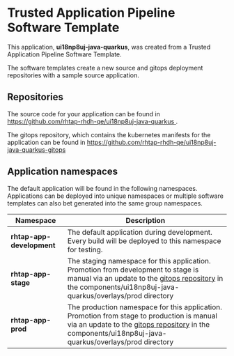 # Trusted Application Pipeline Software Template

This application, **ui18np8uj-java-quarkus**, was created from a Trusted Application Pipeline Software Template.

The software templates create a new source and gitops deployment repositories with a sample source application. 

## Repositories

The source code for your application can be found in [https://github.com/rhtap-rhdh-qe/ui18np8uj-java-quarkus ](https://github.com/rhtap-rhdh-qe/ui18np8uj-java-quarkus ).
 
The gitops repository, which contains the kubernetes manifests for the application can be found in 
[https://github.com/rhtap-rhdh-qe/ui18np8uj-java-quarkus-gitops ](https://github.com/rhtap-rhdh-qe/ui18np8uj-java-quarkus-gitops ) 

## Application namespaces 

The default application will be found in the following namespaces. Applications can be deployed into unique namespaces or multiple software templates can also bet generated into the same group namespaces.  

|  Namespace   |  Description   |  
| -------- | -------- |   
| **rhtap-app-development** | The default application during development. Every build will be deployed to this namespace for testing. | 
| **rhtap-app-stage** | The staging namespace for this application. Promotion from development to stage is manual via an update to the [gitops repository](https://github.com/rhtap-rhdh-qe/ui18np8uj-java-quarkus-gitops ) in the components/ui18np8uj-java-quarkus/overlays/prod directory |  
| **rhtap-app-prod** | The production namespace for this application. Promotion from stage to production is manual via an update to the [gitops repository](https://github.com/rhtap-rhdh-qe/ui18np8uj-java-quarkus-gitops ) in the components/ui18np8uj-java-quarkus/overlays/prod directory | 
